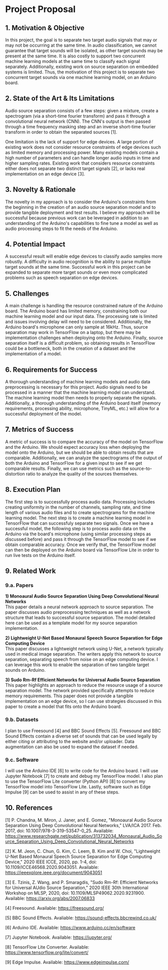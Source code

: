 # Project Proposal

## 1. Motivation & Objective

In this project, the goal is to separate two target audio signals that may or may not be occurring at the same time. In audio classification, we cannot guarantee that target sounds will be isolated, as other target sounds may be present at the same time. It is also costly to support two concurrent machine learning models at the same time to classify each signal separately. Additionally, existing work on source separation on embedded systems is limited. Thus, the motivation of this project is to separate two concurrent target sounds via one machine learning model, on an Arduino board.

## 2. State of the Art & Its Limitations

Audio source separation consists of a few steps: given a mixture, create a spectrogram (via a short-time fourier transform) and pass it through a convolutional neural network (CNN). The CNN's output is then passed through a time frequency masking step and an inverse short-time fourier transform in order to obtain the separated sources [1].

One limitation is the lack of support for edge devices. A large portion of existing work does not consider resource constraints of edge devices such as limited memory and processing power. Many existing models contain a high number of parameters and can handle longer audio inputs in time and higher sampling rates. Existing work that considers resource constraints either does not separate two distinct target signals [2], or lacks real implementation on an edge device [3].

## 3. Novelty & Rationale

The novelty in my approach is to consider the Arduino's constraints from the beginning in the creation of an audio source separation model and to provide tangible deployment and test results. I believe my approach will be successful because previous work can be leveraged in addition to an understanding of the Arduino's capabilities to fine tune a model as well as audio processing steps to fit the needs of the Arduino.

## 4. Potential Impact

A successful result will enable edge devices to classify audio samples more robustly. A difficulty in audio recognition is the ability to parse multiple target sounds at the same time. Successful work in this project can be expanded to separate more target sounds or even more complicated problems such as speech separation on edge devices.

## 5. Challenges

A main challenge is handling the resource constrained nature of the Arduino board. The Arduino board has limited memory, constraining both our machine learning model and our input data. The processing rate is limited and issues involving delay will need to be considered. Additionally, the Arduino board's microphone can only sample at 16kHz. Thus, source separation may work in TensorFlow on a laptop, but there may be implementation challenges when deploying onto the Arduino. Finally, source separation itself is a difficult problem, so obtaining results in TensorFlow could be a bottleneck, both in the creation of a dataset and the implementation of a model.

## 6. Requirements for Success

A thorough understanding of machine learning models and audio data preprocessing is necessary for this project. Audio signals need to be processed in a manner that the machine learning model can understand. The machine learning model then needs to properly separate the signals. Additionally, a thorough understanding of the Arduino board itself (memory requirements, processing ability, microphone, TinyML, etc.) will allow for a successful deployment of the model.

## 7. Metrics of Success

A metric of success is to compare the accuracy of the model on TensorFlow and the Arduino. We should expect accuracy loss when deploying the model onto the Arduino, but we should be able to obtain results that are comparable. Additionally, we can analyze the spectrograms of the output of both the Arduino and TensorFlow for a given input to see if we get comparable results. Finally, we can use metrics such as the source-to-distortion ratio to analyze the quality of the sources themselves.

## 8. Execution Plan

The first step is to successfully process audio data. Processing includes creating uniformity in the number of channels, sampling rate, and time length of various audio files and to create spectrograms for the machine learning model. The next step is to create a machine learning model in TensorFlow that can successfuly separate two signals. Once we have a successful model, the following step is to process audio data on the Arduino via the board's microphone (using similar processing steps as discussed before) and pass it through the TensorFlow model to see if we obtain comparable accuracy. Once we verify that, the TensorFlow model can then be deployed on the Arduino board via TensorFlow Lite in order to run live tests on the Arduino itself.

## 9. Related Work

### 9.a. Papers

**1) Monoaural Audio Source Separation Using Deep Convolutional Neural Networks**\
This paper details a neural network approach to source separation. The paper discusses audio preprocessing techniques as well as a network structure that leads to successful source separation. The model detailed here can be used as a template model for my source separation implementation.

**2) Lightweight U-Net Based Monaural Speech Source Separation for Edge Computing Device**\
This paper discusses a lightweight network using U-Net, a network typically used in medical image separation. The writers apply this network to source separation, separating speech from noise on an edge computing device. I can leverage this work to enable the separation of two tangible target sounds on Arduino.

**3) Sudo Rm-Rf Efficient Networks for Universal Audio Source Separation**\
This paper highlights an approach to reduce the resource usage of a source separation model. The network provided specifically attempts to reduce memory requirements. This paper does not provide a tangible implementation on an edge device, so I can use strategies discussed in this paper to create a model that fits onto the Arduino board.

### 9.b. Datasets

I plan to use Freesound [4] and BBC Sound Effects [5]. Freesound and BBC Sound Effects contain a diverse set of sounds that can be used legally by either citing or attributing to the website and/or uploader. Data augmentation can also be used to expand the dataset if needed.

### 9.c. Software

I will use the Arduino IDE [6] to write code for the Arduino board. I will use Jupyter Notebook [7] to create and debug my TensorFlow model. I also plan to use the TensorFlow Lite converter (Python API) [8] to convert my TensorFlow model into TensorFlow Lite. Lastly, software such as Edge Impulse [9] can be used to assist in any of these steps.

## 10. References

[1] P. Chandna, M. Miron, J. Janer, and E. Gomez, "Monoaural Audio Source Separation Using Deep Convolutional Neural Networks," LVA/ICA 2017. Feb. 2017, doi: 10.1007/978-3-319-53547-0_25. Available: https://www.researchgate.net/publication/313732034_Monoaural_Audio_Source_Separation_Using_Deep_Convolutional_Neural_Networks

[2] K. M. Jeon, C. Chun, G. Kim, C. Leem, B. Kim and W. Choi, "Lightweight U-Net Based Monaural Speech Source Separation for Edge Computing Device," 2020 IEEE ICCE, 2020, pp. 1-4, doi: 10.1109/ICCE46568.2020.9043051. Available: https://ieeexplore.ieee.org/document/9043051

[3] E. Tzinis, Z. Wang, and P. Smaragdis, "Sudo Rm-Rf: Efficient Networks for Universal AUdio Source Separation," 2020 IEEE 30th International Workshop on MLSP, 2020, doi: 10.1109/MLSP49062.2020.9231900. Available: https://arxiv.org/abs/2007.06833

[4] Freesound. Available: https://freesound.org/

[5] BBC Sound Effects. Avaliable: https://sound-effects.bbcrewind.co.uk/

[6] Arduino IDE. Available: https://www.arduino.cc/en/software

[7] Jupyter Notebook. Available: https://jupyter.org/

[8] TensorFlow Lite Converter. Available: https://www.tensorflow.org/lite/convert/

[9] Edge Impulse. Available: https://www.edgeimpulse.com/
